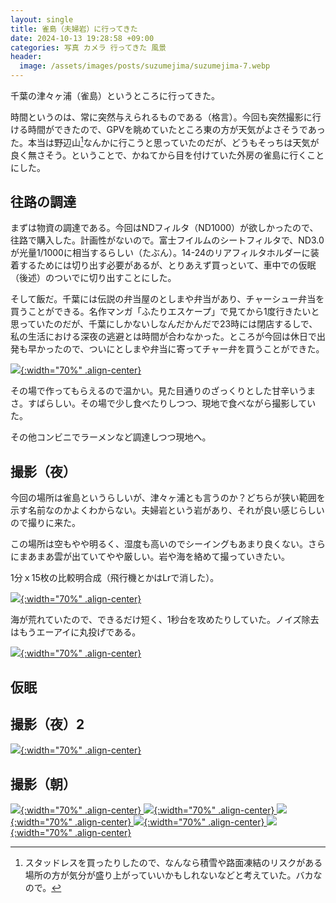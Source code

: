 ```yaml
---
layout: single
title: 雀島（夫婦岩）に行ってきた
date: 2024-10-13 19:28:58 +09:00
categories: 写真 カメラ 行ってきた 風景
header:
  image: /assets/images/posts/suzumejima/suzumejima-7.webp
---
```


千葉の津々ヶ浦（雀島）というところに行ってきた。

時間というのは、常に突然与えられるものである（格言）。今回も突然撮影に行ける時間ができたので、GPVを眺めていたところ東の方が天気がよさそうであった。本当は野辺山[^1]なんかに行こうと思っていたのだが、どうもそっちは天気が良く無さそう。ということで、かねてから目を付けていた外房の雀島に行くことにした。

## 往路の調達

まずは物資の調達である。今回はNDフィルタ（ND1000）が欲しかったので、往路で購入した。計画性がないので。富士フイルムのシートフィルタで、ND3.0が光量1/1000に相当するらしい（たぶん）。14-24のリアフィルタホルダーに装着するためには切り出す必要があるが、とりあえず買っといて、車中での仮眠（後述）のついでに切り出すことにした。

そして飯だ。千葉には伝説の弁当屋のとしまや弁当があり、チャーシュー弁当を買うことができる。名作マンガ「ふたりエスケープ」で見てから1度行きたいと思っていたのだが、千葉にしかないしなんだかんだで23時には閉店するしで、私の生活における深夜の逃避とは時間が合わなかった。ところが今回は休日で出発も早かったので、ついにとしまや弁当に寄ってチャー弁を買うことができた。

[![](/assets/images/posts/suzumejima/cha-ben.webp){:width="70%" .align-center} ](/assets/images/posts/suzumejima/cha-ben.webp)

その場で作ってもらえるので温かい。見た目通りのざっくりとした甘辛いうまさ。すばらしい。その場で少し食べたりしつつ、現地で食べながら撮影していた。

その他コンビニでラーメンなど調達しつつ現地へ。

## 撮影（夜）

今回の場所は雀島というらしいが、津々ヶ浦とも言うのか？どちらが狭い範囲を示す名前なのかよくわからない。夫婦岩という岩があり、それが良い感じらしいので撮りに来た。

この場所は空もやや明るく、湿度も高いのでシーイングもあまり良くない。さらにまあまあ雲が出ていてやや厳しい。岩や海を絡めて撮っていきたい。

1分ｘ15枚の比較明合成（飛行機とかはLrで消した）。

[![](/assets/images/posts/suzumejima/suzumejima-1.webp){:width="70%" .align-center} ](/assets/images/posts/suzumejima/suzumejima-1.webp)

海が荒れていたので、できるだけ短く、1秒台を攻めたりしていた。ノイズ除去はもうエーアイに丸投げである。

[![](/assets/images/posts/suzumejima/suzumejima-2.webp){:width="70%" .align-center} ](/assets/images/posts/suzumejima/suzumejima-2.webp)

## 仮眠


## 撮影（夜）2

[![](/assets/images/posts/suzumejima/suzumejima-3.webp){:width="70%" .align-center} ](/assets/images/posts/suzumejima/suzumejima-3.webp)

## 撮影（朝）

[![](/assets/images/posts/suzumejima/suzumejima-4.webp){:width="70%" .align-center} ](/assets/images/posts/suzumejima/suzumejima-4.webp)
[![](/assets/images/posts/suzumejima/suzumejima-5.webp){:width="70%" .align-center} ](/assets/images/posts/suzumejima/suzumejima-5.webp)
[![](/assets/images/posts/suzumejima/suzumejima-6.webp){:width="70%" .align-center} ](/assets/images/posts/suzumejima/suzumejima-6.webp)
[![](/assets/images/posts/suzumejima/suzumejima-8.webp){:width="70%" .align-center} ](/assets/images/posts/suzumejima/suzumejima-8.webp)
[![](/assets/images/posts/suzumejima/suzumejima-9.webp){:width="70%" .align-center} ](/assets/images/posts/suzumejima/suzumejima-9.webp)


[^1]: スタッドレスを買ったりしたので、なんなら積雪や路面凍結のリスクがある場所の方が気分が盛り上がっていいかもしれないなどと考えていた。バカなので。
